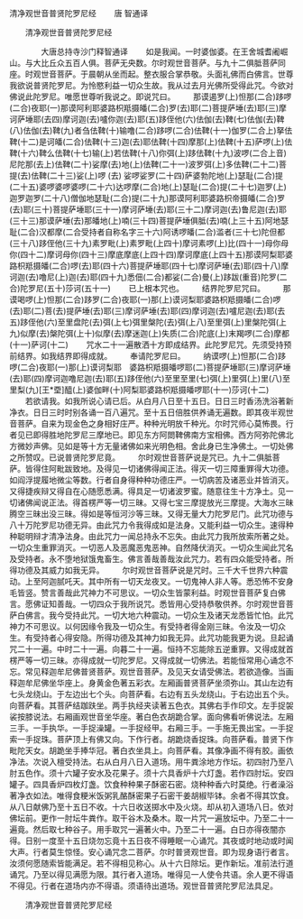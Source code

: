  清净观世音普贤陀罗尼经
　　唐 智通译




　　清净观世音普贤陀罗尼经

　　　　大唐总持寺沙门释智通译
　　如是我闻。一时婆伽婆。在王舍城耆阇崛山。与大比丘众五百人俱。菩萨无央数。尔时观世音菩萨。与九十二俱胝菩萨同座。时观世音菩萨。于晨朝从坐而起。整衣服合掌恭敬。头面礼佛而白佛言。世尊我欲说普贤陀罗尼。为怜愍利益一切众生故。我从过去月光佛所受得此咒。今欲对佛说此陀罗尼。唯愿世尊听我说之。即说咒曰。
　　那谟遏罗(上)怛那(二合)跢啰(二合)夜耶(一)那谟阿利耶婆路枳羝摄皤(二合)罗(去)耶(二)菩提萨埵(去)耶(三)摩诃萨埵耶(去四)摩诃迦(去)嚧你迦(去)耶(五)跢侄他(六)佉伽(去)鞞(七)佉伽(去)鞞(八)佉伽(去)鞞(九)者刍佉鞞(十)输噜(二合)跢啰(二合)佉鞞(十一)伽罗(二合上)拏佉鞞(十二)是诃皤(二合)佉鞞(十三)迦(去)耶佉鞞(十四)摩那(上)佉鞞(十五)萨啰(上)佉鞞(十六)鞞么佉鞞(十七)输(上)若佉鞞(十八)你弭(上)跢佉鞞(十九)波啰(二合上音)尼陀那(去上)佉鞞(二十)娑摩(去)地(上)佉鞞(二十一)波罗弭(上)多佉鞞(二十二)菩提(去)佉鞞(二十三)娑(上)啰
(去)
娑啰娑罗(二十四)萨婆勃陀地(上)瑟耻(二合)提(二十五)婆啰婆啰婆啰(二十六)达啰摩(二合)地(上)瑟耻(二合)提(二十七)迦罗(上)迦罗迦罗(二十八)僧伽地瑟耻(二合)提(二十九)那谟阿利耶婆路枳帝摄皤(二合)罗(去)耶(三十)菩提萨埵耶(三十一)摩诃萨埵(去)耶(三十二)摩诃迦(去)鲁尼迦(去)耶(三十三)那谟萨埵(去)那皤地(上)喃(三十四)菩提萨埵俱胝(去)喃(上三十五)阿地瑟耻(二合)汉都摩(二合受持者自称名字三十六)阿诱啰皤(二合)滥者(三十七)陀但都(三十八)跢侄他(三十九)素罗毗(上)素罗毗(上四十)摩诃素啰(上)比(四十一)母你母你(四十二)摩诃母你(四十三)摩底摩底(上四十四)摩诃摩底(上四十五)那谟阿梨耶婆路枳羝摄皤(二合)啰(去)耶(四十六)菩提萨埵耶(四十七)摩诃萨埵(去)耶(四十八)摩诃迦(去)噜尼(上)迦(去)耶(四十九)悉佃(二合)都娑(二合)曼(上)跢跋(重音)陀罗(二合)陀罗尼(五十)莎诃(五十一)
　　已上根本咒也。
　　结界陀罗尼咒曰。
　　那谟喝啰(上)怛那(二合)跢罗(二合)夜耶(一)那(上)谟诃梨耶婆路枳羝摄皤(二合)啰(去)耶(二)菩(去)提萨埵(去)耶(三)摩诃萨埵(去)耶(四)摩诃迦(去)嚧尼迦(去)耶(去五)跢侄他(六)至里盘陀(去)弭(上七)弭里槃陀(去)弭(上八)至里弭(上)里槃陀弭(上九)似摩(去)槃陀弭(上十)似摩(去)摩迷迦(上)失质(二合)陀底(上)末羯啰(二合)摩都(十一)萨诃(十二)
　　咒水二十一遍散洒十方即成结界。此陀罗尼咒。先须受持预前结界。如我结界即得成就。
　　奉请陀罗尼曰。
　　纳谟啰(上)怛那(二合)跢啰(二合)夜耶(一)那(上)谟诃梨耶　婆路枳羝摄皤啰耶(二)菩提萨埵耶(三)摩诃萨埵(去)耶(四)摩诃迦噜尼迦(去)耶(五)跢侄他(六)至里至里(七)弭(上)里弭(上)里(八)至里梨(九)[王*垔]醯(上)婆伽畔(十)阿梨耶婆路枳羝摄皤啰耶(十一)莎诃(十二)
　　若欲请我。如我所说心请已后。从白月八日至十五日。日日三时香汤洗浴著新净衣。日日三时时别各诵一百八遍咒。至十五日倍胜供养诵无遍数。即其夜半观世音菩萨。自来为现金色之身相好庄严。种种光明放千种光。尔时咒师心莫怖畏。行者见已即得胜地陀罗尼三摩地已。即见东方阿閦鞞佛南方宝相佛。西方阿弥陀佛北方微妙声佛。见如是等十方无量诸佛如来光明色相。舍此身已生净佛土。一切处佛之所赞叹。已说普贤陀罗尼竟。
　　尔时观世音菩萨说是咒已。九十二俱胝菩萨。皆得住阿毗跋致地。及得见一切诸佛得闻正法。得灭一切三障重罪得大功德。如阎浮提履地微尘等数。行者自身得种种功德庄严。一切病苦及诸恶业并皆消灭。又得捷疾辩又得自在心随愿悉满。得具足一切诸波罗蜜。随意往生十方净土。见一切诸佛闻说正法。得首楞严等一切三昧。又得七宝三摩提放光三摩提。大海水三昧腾空三昧出没三昧。得如是等恒河沙等三昧。又得无量大力陀罗尼门。此咒功德与八十万陀罗尼功德无异。由此咒力令我得成如是法身。又能利益一切众生。速得种种聪明辩才清净法身。由此咒力一闻总持永不忘失。由此咒力我所放索所著之处。一切众生重罪消灭。一切恶人及恶魔恶鬼恶神。自然降伏消灭。一切众生闻此咒名及受持者。永不堕地狱饿鬼畜生。佛言善哉善哉汝此咒力。若有四众能受持者。所得功德及其威力如我无异。
　　尔时观世音菩萨说是咒时。三千大千世界六种震动。上至阿迦腻吒天。其中所有一切天龙夜叉。一切鬼神人非人等。悉恐怖不安身毛皆竖。赞言善哉此咒神力不可思议。一切众生皆蒙利益。时观世音菩萨复白佛言。愿佛证知善哉。一切四众于我所说咒。悉皆用心受持恭敬供养。尔时观世音菩萨白佛言。我今受持此咒。一切大地六种震动。一切众生及诸天龙悉皆忙怕。此咒神力不可思议。以何因缘令我及一切众生。有受持者得金刚三昧。令汝及一切众生。有受持者心得安隐。所得功德及其神力如我无异。此咒功能我更为说。旦起诵咒二十一遍。中时二十一遍。向暮二十一遍。恒持不忘能除五逆重罪。又得成就首楞严等一切三昧。亦得成就一切陀罗尼。又得成就一切佛法。若能恒常用心诵念不忘。常见释迦牟尼佛普贤菩萨。观世音菩萨。及见天女请受佛法。若欲造像。当画释迦牟尼佛坐华座上。身黄金色著五彩衣。左厢画普贤菩萨坐须弥山。其山左边有七头龙绕山。于左边出七个头。向菩萨看。右边有五头龙绕山。于右边出五个头。向菩萨看。其菩萨结跏趺坐。两手执经夹读著五色衣。其佛右手作印文。左手捉袈裟按膝说法。右厢画观世音坐华座。著白色衣胡跪合掌。面向佛看听佛说法。左厢三手。一手执华。一手捉澡罐。一手捉经甲。右厢三手。一手施无畏出宝。一手捉索一手捉珠。菩萨顶上有佛又向。下作行者。胡跪烧香捉珠。向菩萨看。普贤下作毗陀天女。胡跪坐手捧华冠。著白衣坐具上。向菩萨看。其像净画不得有胶。画依净法。次说入檀受持法。右从白月八日入道场。用牛粪涂地方作坛。初四肘乃至八肘五色作。须十六罐子安水及花果子。须十六具香炉十六灯盏。若作四肘坛。安四罐子。四具香炉四枚灯盏。饮食种种果子酥密石密。烧种种香六时莫绝。行者澡浴著净衣如法。唯得食粳米饭粥乳酪酥密果子石密干姜胡椒毕钵。余者不得其饮食。从八日献佛乃至十五日不收。十六日收送掷水中及火烧。却从初入道场八日。依对佛坛前。更作一肘坛牛粪作。取干谷木及桑木。取一片咒一遍放坛中。乃至二十一遍竟。然后取七种谷子。用手取咒一遍著火中。乃至二十一遍。白日亦得夜闇亦得。日别一度至十五日烧勿忘竟十五日夜不得睡眠一心诵咒。其夜或时地动或时闻大声。行者莫生惊怪。安心诵咒念二菩萨。尔时普贤观世音。即为现身语行者言。汝须何愿随索皆能满足。若不得相见称心。从十六日除坛。更作新坛。准前法行道诵咒。乃至以得见满愿为限。其行者入道场。唯得见一人使令共语。余人更不得语不得见。行者在道场内亦不得语。须语待出道场。观世音普贤陀罗尼法具足。

　　清净观世音普贤陀罗尼经


